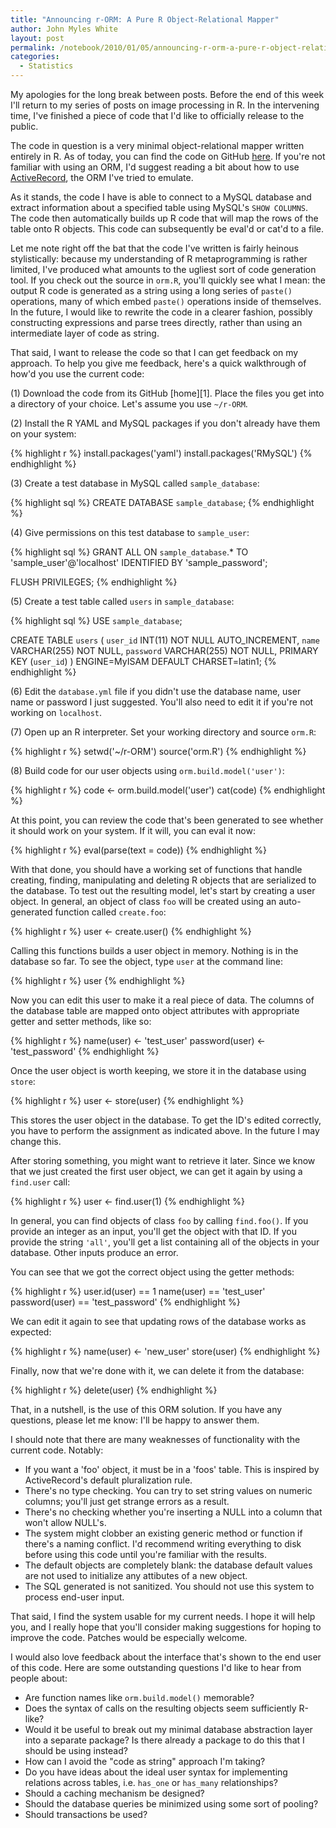 ```yaml
---
title: "Announcing r-ORM: A Pure R Object-Relational Mapper"
author: John Myles White
layout: post
permalink: /notebook/2010/01/05/announcing-r-orm-a-pure-r-object-relational-mapper/
categories:
  - Statistics
---
```


My apologies for the long break between posts. Before the end of this week I'll return to my series of posts on image processing in R. In the intervening time, I've finished a piece of code that I'd like to officially release to the public.

The code in question is a very minimal object-relational mapper written entirely in R. As of today, you can find the code on GitHub [here](http://github.com/johnmyleswhite/r-ORM). If you're not familiar with using an ORM, I'd suggest reading a bit about how to use [ActiveRecord](http://www.oracle.com/technology/pub/articles/tate-activeerecord.html), the ORM I've tried to emulate.

As it stands, the code I have is able to connect to a MySQL database and extract information about a specified table using MySQL's `SHOW COLUMNS`. The code then automatically builds up R code that will map the rows of the table onto R objects. This code can subsequently be eval'd or cat'd to a file.

Let me note right off the bat that the code I've written is fairly heinous stylistically: because my understanding of R metaprogramming is rather limited, I've produced what amounts to the ugliest sort of code generation tool. If you check out the source in `orm.R`, you'll quickly see what I mean: the output R code is generated as a string using a long series of `paste()` operations, many of which embed `paste()` operations inside of themselves. In the future, I would like to rewrite the code in a clearer fashion, possibly constructing expressions and parse trees directly, rather than using an intermediate layer of code as string.

That said, I want to release the code so that I can get feedback on my approach. To help you give me feedback, here's a quick walkthrough of how'd you use the current code:

(1) Download the code from its GitHub [home][1]. Place the files you get into a directory of your choice. Let's assume you use `~/r-ORM`.

(2) Install the R YAML and MySQL packages if you don't already have them on your system: 

{% highlight r %}
install.packages('yaml')
install.packages('RMySQL')
{% endhighlight %}

(3) Create a test database in MySQL called `sample_database`:

{% highlight sql %}
CREATE DATABASE `sample_database`;
{% endhighlight %}

(4) Give permissions on this test database to `sample_user`:

{% highlight sql %}
GRANT ALL ON `sample_database`.* TO 'sample_user'@'localhost' IDENTIFIED BY 'sample_password';

FLUSH PRIVILEGES;
{% endhighlight %}

(5) Create a test table called `users` in `sample_database`:

{% highlight sql %}
USE `sample_database`;

CREATE TABLE `users` (
  `user_id` INT(11) NOT NULL AUTO_INCREMENT,
  `name` VARCHAR(255) NOT NULL,
  `password` VARCHAR(255) NOT NULL,
  PRIMARY KEY (`user_id`)
) ENGINE=MyISAM DEFAULT CHARSET=latin1;
{% endhighlight %}

(6) Edit the `database.yml` file if you didn't use the database name, user name or password I just suggested. You'll also need to edit it if you're not working on `localhost`.

(7) Open up an R interpreter. Set your working directory and source `orm.R`:

{% highlight r %}
setwd('~/r-ORM')
source('orm.R')
{% endhighlight %}

(8) Build code for our user objects using `orm.build.model('user')`:

{% highlight r %}
code <- orm.build.model('user')
cat(code)
{% endhighlight %}

At this point, you can review the code that's been generated to see whether it should work on your system. If it will, you can eval it now:

{% highlight r %}
eval(parse(text = code))
{% endhighlight %}

With that done, you should have a working set of functions that handle creating, finding, manipulating and deleting R objects that are serialized to the database. To test out the resulting model, let's start by creating a user object. In general, an object of class `foo` will be created using an auto-generated function called `create.foo`:

{% highlight r %}
user <- create.user()
{% endhighlight %}

Calling this functions builds a user object in memory. Nothing is in the database so far. To see the object, type `user` at the command line:

{% highlight r %}
user
{% endhighlight %}

Now you can edit this user to make it a real piece of data. The columns of the database table are mapped onto object attributes with appropriate getter and setter methods, like so:

{% highlight r %}
name(user) <- 'test_user'
password(user) <- 'test_password'
{% endhighlight %}

Once the user object is worth keeping, we store it in the database using `store`:

{% highlight r %}
user <- store(user)
{% endhighlight %}

This stores the user object in the database. To get the ID's edited correctly, you have to perform the assignment as indicated above. In the future I may change this.

After storing something, you might want to retrieve it later. Since we know that we just created the first user object, we can get it again by using a `find.user` call:

{% highlight r %}
user <- find.user(1)
{% endhighlight %}

In general, you can find objects of class `foo` by calling `find.foo()`. If you provide an integer as an input, you'll get the object with that ID. If you provide the string `'all'`, you'll get a list containing all of the objects in your database. Other inputs produce an error.

You can see that we got the correct object using the getter methods:

{% highlight r %}
user.id(user) == 1
name(user) == 'test_user'
password(user) == 'test_password'
{% endhighlight %}

We can edit it again to see that updating rows of the database works as expected:

{% highlight r %}
name(user) <- 'new_user'
store(user)
{% endhighlight %}

Finally, now that we're done with it, we can delete it from the database:

{% highlight r %}
delete(user)
{% endhighlight %}

That, in a nutshell, is the use of this ORM solution. If you have any questions, please let me know: I'll be happy to answer them.

I should note that there are many weaknesses of functionality with the current code. Notably:

* If you want a 'foo' object, it must be in a 'foos' table. This is inspired by ActiveRecord's default pluralization rule.
* There's no type checking. You can try to set string values on numeric columns; you'll just get strange errors as a result.
* There's no checking whether you're inserting a NULL into a column that won't allow NULL's.
* The system might clobber an existing generic method or function if there's a naming conflict. I'd recommend writing everything to disk before using this code until you're familiar with the results.
* The default objects are completely blank: the database default values are not used to initialize any attibutes of a new object.
* The SQL generated is not sanitized. You should not use this system to process end-user input.

That said, I find the system usable for my current needs. I hope it will help you, and I really hope that you'll consider making suggestions for hoping to improve the code. Patches would be especially welcome.

I would also love feedback about the interface that's shown to the end user of this code. Here are some outstanding questions I'd like to hear from people about:

* Are function names like `orm.build.model()` memorable?
* Does the syntax of calls on the resulting objects seem sufficiently R-like?
* Would it be useful to break out my minimal database abstraction layer into a separate package? Is there already a package to do this that I should be using instead?
* How can I avoid the "code as string" approach I'm taking?
* Do you have ideas about the ideal user syntax for implementing relations across tables, i.e. `has_one` or `has_many` relationships?
* Should a caching mechanism be designed?
* Should the database queries be minimized using some sort of pooling?
* Should transactions be used?
